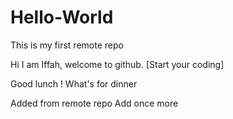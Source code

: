 # Hello-World
This is my first remote repo

Hi I am Iffah, welcome to github.
[Start your coding]

Good lunch ! What's for dinner

Added from remote repo
Add once more

